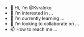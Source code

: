 - 👋 Hi, I’m @Kvraloko
- 👀 I’m interested in ...
- 🌱 I’m currently learning ...
- 💞️ I’m looking to collaborate on ...
- 📫 How to reach me ...

<!---
Kvraloko/Kvraloko is a ✨ special ✨ repository because its `README.md` (this file) appears on your GitHub profile.
You can click the Preview link to take a look at your changes.
--->
